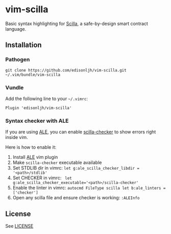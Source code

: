 # vim-scilla

Basic syntax highlighting for [Scilla](https://scilla-lang.org/), a safe-by-design smart contract language. 

## Installation
### Pathogen
```
git clone https://github.com/edisonljh/vim-scilla.git ~/.vim/bundle/vim-scilla
```
### Vundle

Add the following line to your `~/.vimrc`:
```
Plugin 'edisonljh/vim-scilla'
```

### Syntax checker with ALE

If you are using [ALE](https://github.com/w0rp/ale), you can enable [scilla-checker](https://scilla.readthedocs.io/en/latest/scilla-checker.html) to show errors right inside vim.

Here is how to enable it:

1. Install [ALE](https://github.com/w0rp/ale) vim plugin
2. Make `scilla-checker` executable available
3. Set STDLIB dir in vimrc: `let g:ale_scilla_checker_libdir = '<path>/stdlib'`
4. Set CHECKER in vimrc: ` let g:ale_scilla_checker_executable='<path>/scilla-checker'`
4. Enable the linter in vimrc: `autocmd FileType scilla let b:ale_linters = ['checker']`
5. Open any scilla file and ensure checker is working: `:ALEInfo`

## License

See [LICENSE](./LICENSE)
